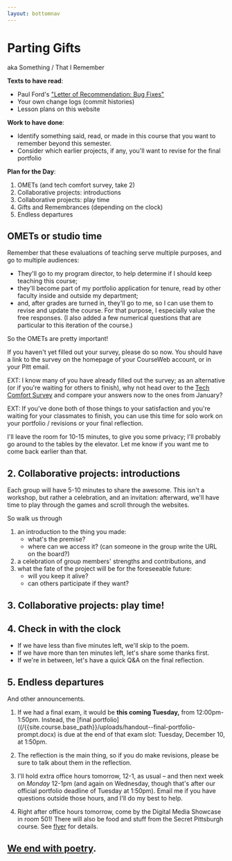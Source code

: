 ```yaml
---
layout: bottomnav
---
```


# Parting Gifts
aka Something / That I Remember

**Texts to have read**:

* Paul Ford's <a href="https://www.nytimes.com/2019/06/11/magazine/letter-of-recommendation-bug-fixes-git.html">"Letter of Recommendation: Bug Fixes"</a>
* Your own change logs (commit histories)
* Lesson plans on this website

**Work to have done**:

* Identify something said, read, or made in this course that you want to remember beyond this semester.
* Consider which earlier projects, if any, you'll want to revise for the final portfolio

**Plan for the Day**:

1. OMETs (and tech comfort survey, take 2)
2. Collaborative projects: introductions
3. Collaborative projects: play time
4. Gifts and Remembrances (depending on the clock)
5. Endless departures

## OMETs or studio time

<div class="alert alert-info">
Remember that these evaluations of teaching serve multiple purposes, and go to multiple audiences:
<ul>
<li>They'll go to my program director, to help determine if I should keep teaching this course; <!-- for adjuncts, that may make the difference in whether they get renewed again at all --></li>
<li>they'll become part of my portfolio application for tenure, read by other faculty inside and outside my department; <!-- again: renewal. also: promotion --></li>
<li>and, after grades are turned in, they'll go to me, so I can use them to revise and update the course. For that purpose, I especially value the free responses. (I also added a few numerical questions that are particular to this iteration of the course.)</li>
</ul>
</div>

So the OMETs are pretty important!

<div class="alert alert-white">
If you haven't yet filled out your survey, please do so now. You should have a link to the survey on the homepage of your CourseWeb account, or in your Pitt email.

EXT: I know many of you have already filled out the survey; as an alternative (or if you're waiting for others to finish), why not head over to the <a href="http://bit.ly/cdm-tech-survey">Tech Comfort Survey</a> and compare your answers now to the ones from January?
</div>

EXT: If you've done both of those things to your satisfaction and you're waiting for your classmates to finish, you can use this time for solo work on your portfolio / revisions or your final reflection.


I'll leave the room for 10-15 minutes, to give you some privacy; I'll probably go around to the tables by the elevator. Let me know if you want me to come back earlier than that.


## 2. Collaborative projects: introductions

Each group will have 5-10 minutes to share the awesome. This isn't a workshop, but rather a celebration, and an invitation: afterward, we'll have time to play through the games and scroll through the websites.

So walk us through
<ol class="lower-alpha">
<li>an introduction to the thing you made:
  <ul>
    <li>what's the premise?</li>
    <li>where can we access it? (can someone in the group write the URL on the board?)</li>
  </ul>  
</li>
<li>a celebration of group members' strengths and contributions<!--remember that from the criteria?-->, and</li>
<li>what the fate of the project will be for the foreseeable future:
    <ul>
        <li>will you keep it alive?</li>
        <li>can others participate if they want?</li>
    </ul>
</li>
</ol>

## 3. Collaborative projects: play time!

## 4. Check in with the clock

* If we have less than five minutes left, we'll skip to the poem.
* If we have more than ten minutes left, let's share some thanks first.
* If we're in between, let's have a quick Q&A on the final reflection.


## 5. Endless departures

And other announcements.

1. If we had a final exam, it would be **this coming Tuesday,** from 12:00pm-1:50pm. Instead, the [final portfolio]((/{{site.course.base_path}}/uploads/handout--final-portfolio-prompt.docx) is due at the end of that exam slot: Tuesday, December 10, at 1:50pm.

2. The reflection is the main thing, so if you do make revisions, please be sure to talk about them in the reflection.

3. I'll hold extra office hours tomorrow, 12-1, as usual – and then next week on _Monday_ 12-1pm (and again on Wednesday, though that's after our official portfolio deadline of Tuesday at 1:50pm). Email me if you have questions outside those hours, and I'll do my best to help.

4. Right after office hours tomorrow, come by the Digital Media Showcase in room 501! There will also be food and stuff from the Secret Pittsburgh course. See <a href="../uploads/showcase-flyer-2019fall.pdf">flyer</a> for details.


## [We end with poetry](https://merwinconservancy.org/2019/03/now-it-is-clear-by-w-s-merwin-2/).
